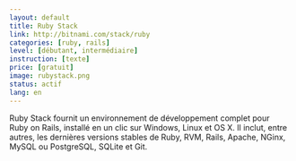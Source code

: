 ```yaml
---
layout: default
title: Ruby Stack
link: http://bitnami.com/stack/ruby
categories: [ruby, rails]
level: [débutant, intermédiaire]
instruction: [texte]
price: [gratuit]
image: rubystack.png
status: actif
lang: en
---
```


Ruby Stack fournit un environnement de développement complet pour
Ruby on Rails, installé en un clic sur Windows, Linux et OS X. Il inclut, entre
autres, les dernières versions stables de Ruby, RVM, Rails, Apache, NGinx,
MySQL ou PostgreSQL, SQLite et Git.
